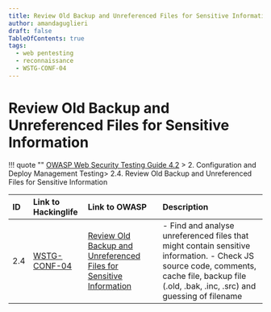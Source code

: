 ```yaml
---
title: Review Old Backup and Unreferenced Files for Sensitive Information - OWASP Web Security Testing Guide 
author: amandaguglieri
draft: false
TableOfContents: true
tags:
  - web pentesting
  - reconnaissance
  - WSTG-CONF-04
---
```




# Review Old Backup and Unreferenced Files for Sensitive Information

!!! quote ""
	[OWASP Web Security Testing Guide 4.2](index.md) > 2. Configuration and Deploy Management Testing> 2.4. Review Old Backup and Unreferenced Files for Sensitive Information

|ID|Link to Hackinglife|Link to OWASP|Description|
|:---|:---|:---|:---|
|2.4|[WSTG-CONF-04](WSTG-CONF-04.md)|[Review Old Backup and Unreferenced Files for Sensitive Information](https://owasp.org/www-project-web-security-testing-guide/latest/4-Web_Application_Security_Testing/02-Configuration_and_Deployment_Management_Testing/04-Review_Old_Backup_and_Unreferenced_Files_for_Sensitive_Information)|- Find and analyse unreferenced files that might contain sensitive information.  - Check JS source code, comments, cache file, backup file (.old, .bak, .inc, .src) and guessing of filename|



